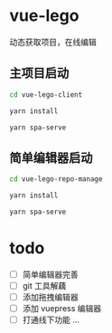 # vue-lego

动态获取项目，在线编辑

## 主项目启动

```bash
cd vue-lego-client

yarn install

yarn spa-serve
```

## 简单编辑器启动

```bash
cd vue-lego-repo-manage

yarn install

yarn spa-serve
```

# todo

- [ ] 简单编辑器完善
- [ ] git 工具解藕
- [ ] 添加拖拽编辑器
- [ ] 添加 vuepress 编辑器
- [ ] 打通线下功能
      ...
